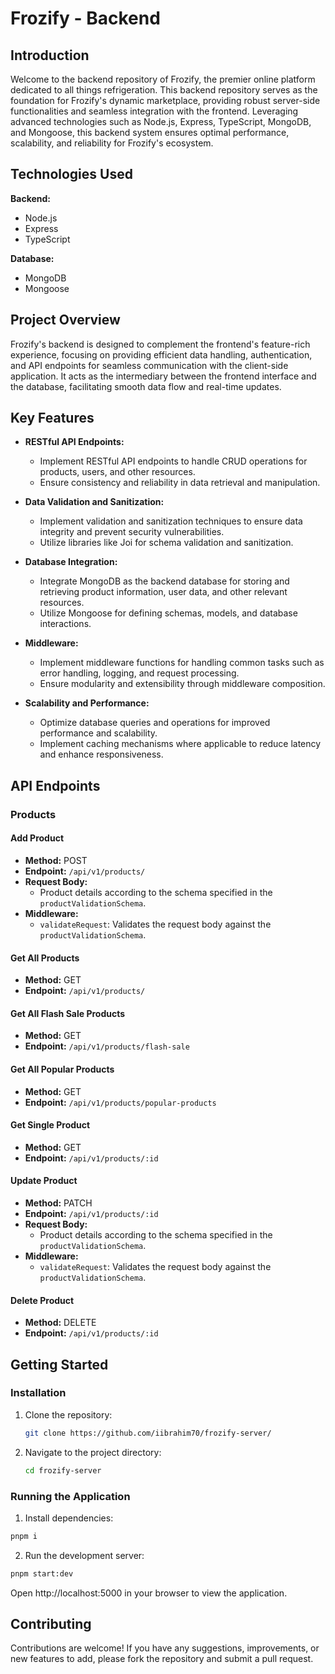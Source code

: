 # Frozify - Backend

## Introduction

Welcome to the backend repository of Frozify, the premier online platform dedicated to all things refrigeration. This backend repository serves as the foundation for Frozify's dynamic marketplace, providing robust server-side functionalities and seamless integration with the frontend. Leveraging advanced technologies such as Node.js, Express, TypeScript, MongoDB, and Mongoose, this backend system ensures optimal performance, scalability, and reliability for Frozify's ecosystem.

## Technologies Used

**Backend:**

- Node.js
- Express
- TypeScript

**Database:**

- MongoDB
- Mongoose

## Project Overview

Frozify's backend is designed to complement the frontend's feature-rich experience, focusing on providing efficient data handling, authentication, and API endpoints for seamless communication with the client-side application. It acts as the intermediary between the frontend interface and the database, facilitating smooth data flow and real-time updates.

## Key Features

- **RESTful API Endpoints:**

  - Implement RESTful API endpoints to handle CRUD operations for products, users, and other resources.
  - Ensure consistency and reliability in data retrieval and manipulation.

- **Data Validation and Sanitization:**

  - Implement validation and sanitization techniques to ensure data integrity and prevent security vulnerabilities.
  - Utilize libraries like Joi for schema validation and sanitization.

- **Database Integration:**

  - Integrate MongoDB as the backend database for storing and retrieving product information, user data, and other relevant resources.
  - Utilize Mongoose for defining schemas, models, and database interactions.

- **Middleware:**

  - Implement middleware functions for handling common tasks such as error handling, logging, and request processing.
  - Ensure modularity and extensibility through middleware composition.

- **Scalability and Performance:**
  - Optimize database queries and operations for improved performance and scalability.
  - Implement caching mechanisms where applicable to reduce latency and enhance responsiveness.

## API Endpoints

### Products

#### Add Product

- **Method:** POST
- **Endpoint:** `/api/v1/products/`
- **Request Body:**
  - Product details according to the schema specified in the `productValidationSchema`.
- **Middleware:**
  - `validateRequest`: Validates the request body against the `productValidationSchema`.

#### Get All Products

- **Method:** GET
- **Endpoint:** `/api/v1/products/`

#### Get All Flash Sale Products

- **Method:** GET
- **Endpoint:** `/api/v1/products/flash-sale`

#### Get All Popular Products

- **Method:** GET
- **Endpoint:** `/api/v1/products/popular-products`

#### Get Single Product

- **Method:** GET
- **Endpoint:** `/api/v1/products/:id`

#### Update Product

- **Method:** PATCH
- **Endpoint:** `/api/v1/products/:id`
- **Request Body:**
  - Product details according to the schema specified in the `productValidationSchema`.
- **Middleware:**
  - `validateRequest`: Validates the request body against the `productValidationSchema`.

#### Delete Product

- **Method:** DELETE
- **Endpoint:** `/api/v1/products/:id`

## Getting Started

### Installation

1. Clone the repository:

   ```bash
   git clone https://github.com/iibrahim70/frozify-server/
   ```

2. Navigate to the project directory:

   ```bash
   cd frozify-server
   ```

### Running the Application

1. Install dependencies:

```bash
pnpm i
```

2. Run the development server:

```bash
pnpm start:dev
```

Open http://localhost:5000 in your browser to view the application.

## Contributing

Contributions are welcome! If you have any suggestions, improvements, or new features to add, please fork the repository and submit a pull request.
